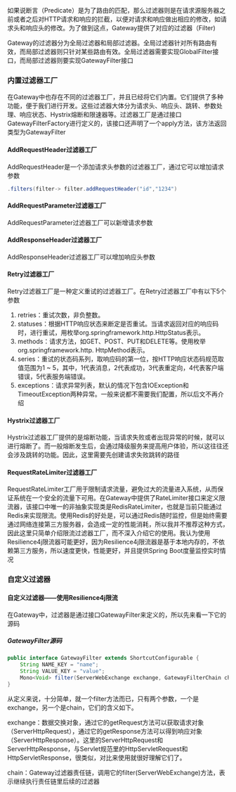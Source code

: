 如果说断言（Predicate）是为了路由的匹配，那么过滤器则是在请求源服务器之前或者之后对HTTP请求和响应的拦截，以便对请求和响应做出相应的修改，如请求头和响应头的修改。为了做到这点，Gateway提供了对应的过滤器（Filter)



Gateway的过滤器分为全局过滤器和局部过滤器。全局过滤器针对所有路由有效，而局部过滤器则只针对某些路由有效。全局过滤器需要实现GlobalFilter接口，而局部过滤器则要实现GatewayFilter接口

### 内置过滤器工厂

在Gateway中也存在不同的过滤器工厂，并且已经将它们内置。它们提供了多种功能，便于我们进行开发。这些过滤器大体分为请求头、响应头、跳转、参数处理、响应状态、Hystrix熔断和限速器等。过滤器工厂是通过接口GatewayFilterFactory进行定义的，该接口还声明了一个apply方法，该方法返回类型为GatewayFilter

#### AddRequestHeader过滤器工厂

AddRequestHeader是一个添加请求头参数的过滤器工厂，通过它可以增加请求参数

```java
.filters(filter-> filter.addRequestHeader("id","1234")
```

#### AddRequestParameter过滤器工厂

AddRequestParameter过滤器工厂可以新增请求参数

#### AddResponseHeader过滤器工厂

AddResponseHeader过滤器工厂可以增加响应头参数

#### Retry过滤器工厂

Retry过滤器工厂是一种定义重试的过滤器工厂。在Retry过滤器工厂中有以下5个参数

1. retries：重试次数，非负整数。
2. statuses：根据HTTP响应状态来断定是否重试。当请求返回对应的响应码时，进行重试，用枚举org.springframework.http.HttpStatus表示。
3. methods：请求方法，如GET、POST、PUT和DELETE等。使用枚举org.springframework.http. HttpMethod表示。
4. series：重试的状态码系列，取响应码的第一位，按HTTP响应状态码规范取值范围为1 ~ 5，其中，1代表消息，2代表成功，3代表重定向，4代表客户端错误，5代表服务端错误。
5. exceptions：请求异常列表，默认的情况下包含IOException和TimeoutException两种异常。一般来说都不需要我们配置，所以后文不再介绍

#### Hystrix过滤器工厂

Hystrix过滤器工厂提供的是熔断功能，当请求失败或者出现异常的时候，就可以进行熔断了。而一般熔断发生后，会通过降级服务来提高用户体验，所以这往往还会涉及跳转的功能。因此，这里需要先创建请求失败跳转的路径

#### RequestRateLimiter过滤器工厂

RequestRateLimiter工厂用于限制请求流量，避免过大的流量进入系统，从而保证系统在一个安全的流量下可用。在Gateway中提供了RateLimiter<C>接口来定义限流器，该接口中唯一的非抽象实现类是RedisRateLimiter，也就是当前只能通过Redis来实现限流。使用Redis的好处是，可以通过Redis随时监控，但是始终需要通过网络连接第三方服务器，会造成一定的性能消耗，所以我并不推荐这种方式，因此这里只简单介绍限流过滤器工厂，而不深入介绍它的使用。我认为使用Resilience4j限流器可能更好，因为Resilience4j限流器是基于本地内存的，不依赖第三方服务，所以速度更快，性能更好，并且提供Spring Boot度量监控实时情况

### 自定义过滤器

#### 自定义过滤器——使用Resilience4j限流

在Gateway中，过滤器是通过接口GatewayFilter来定义的，所以先来看一下它的源码

##### GatewayFilter源码

```java
public interface GatewayFilter extends ShortcutConfigurable {
    String NAME_KEY = "name";
    String VALUE_KEY = "value";
    Mono<Void> filter(ServerWebExchange exchange, GatewayFilterChain chain);
}
```

从定义来说，十分简单，就一个filter方法而已，只有两个参数，一个是exchange，另一个是chain，它们的含义如下。

exchange：数据交换对象，通过它的getRequest方法可以获取请求对象（ServerHttpRequest），通过它的getResponse方法可以得到响应对象（ServerHttpResponse）。这里的ServerHttpRequest和ServerHttpResponse，与Servlet规范里的HttpServletRequest和HttpServletResponse，很类似，对比来使用就很好理解它们了。

chain：Gateway过滤器责任链，调用它的filter(ServerWebExchange)方法，表示继续执行责任链里后续的过滤器

